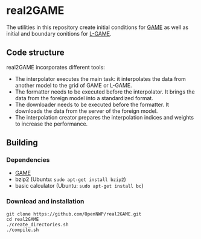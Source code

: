 # real2GAME

The utilities in this repository create initial conditions for [GAME](https://github.com/OpenNWP/GAME) as well as initial and boundary conitions for [L-GAME](https://github.com/OpenNWP/L-GAME).

## Code structure

real2GAME incorporates different tools:

* The interpolator executes the main task: it interpolates the data from another model to the grid of GAME or L-GAME.
* The formatter needs to be executed before the interpolator. It brings the data from the foreign model into a standardized format.
* The downloader needs to be executed before the formatter. It downloads the data from the server of the foreign model.
* The interpolation creator prepares the interpolation indices and weights to increase the performance.

## Building

### Dependencies

* [GAME](https://github.com/OpenNWP/GAME)
* bzip2 (Ubuntu: `sudo apt-get install bzip2`)
* basic calculator (Ubuntu: `sudo apt-get install bc`)

### Download and installation

	git clone https://github.com/OpenNWP/real2GAME.git
	cd real2GAME
	./create_directories.sh
	./compile.sh
